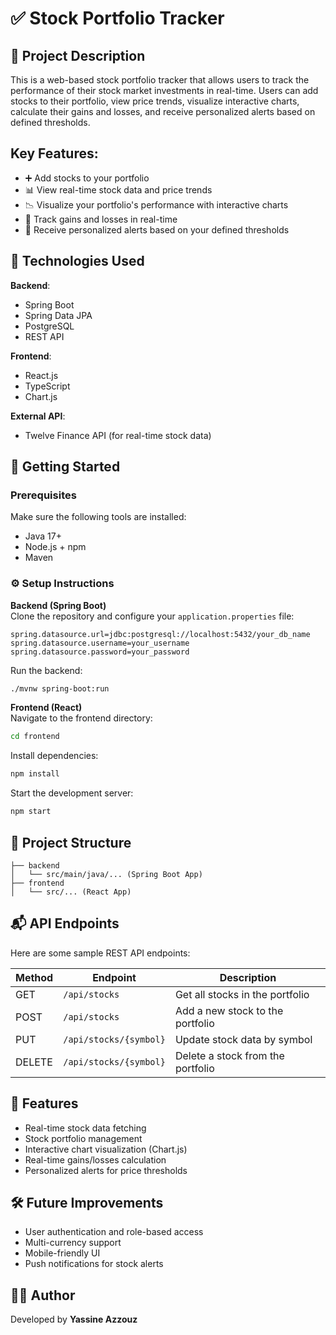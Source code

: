 
# ✅ Stock Portfolio Tracker

## 📝 Project Description
This is a web-based stock portfolio tracker that allows users to track the performance of their stock market investments in real-time. Users can add stocks to their portfolio, view price trends, visualize interactive charts, calculate their gains and losses, and receive personalized alerts based on defined thresholds.

## Key Features:
- ➕ Add stocks to your portfolio
- 📊 View real-time stock data and price trends
- 📉 Visualize your portfolio's performance with interactive charts
- 💸 Track gains and losses in real-time
- 🔔 Receive personalized alerts based on your defined thresholds

## 🧰 Technologies Used
**Backend**:
- Spring Boot
- Spring Data JPA
- PostgreSQL
- REST API

**Frontend**:
- React.js
- TypeScript
- Chart.js

**External API**:
- Twelve Finance API (for real-time stock data)

## 🚀 Getting Started
### Prerequisites
Make sure the following tools are installed:

- Java 17+
- Node.js + npm
- Maven

### ⚙️ Setup Instructions

**Backend (Spring Boot)**  
Clone the repository and configure your `application.properties` file:

```properties
spring.datasource.url=jdbc:postgresql://localhost:5432/your_db_name
spring.datasource.username=your_username
spring.datasource.password=your_password
```

Run the backend:
```bash
./mvnw spring-boot:run
```

**Frontend (React)**  
Navigate to the frontend directory:

```bash
cd frontend
```

Install dependencies:
```bash
npm install
```

Start the development server:
```bash
npm start
```

## 📁 Project Structure
```
├── backend
│   └── src/main/java/... (Spring Boot App)
├── frontend
│   └── src/... (React App)
```

## 📬 API Endpoints
Here are some sample REST API endpoints:

| Method | Endpoint                 | Description                   |
|--------|--------------------------|-------------------------------|
| GET    | `/api/stocks`             | Get all stocks in the portfolio |
| POST   | `/api/stocks`             | Add a new stock to the portfolio |
| PUT    | `/api/stocks/{symbol}`    | Update stock data by symbol    |
| DELETE | `/api/stocks/{symbol}`    | Delete a stock from the portfolio |

## 📌 Features
- Real-time stock data fetching
- Stock portfolio management
- Interactive chart visualization (Chart.js)
- Real-time gains/losses calculation
- Personalized alerts for price thresholds

## 🛠 Future Improvements
- User authentication and role-based access
- Multi-currency support
- Mobile-friendly UI
- Push notifications for stock alerts

## 👨‍💻 Author
Developed by **Yassine Azzouz**

